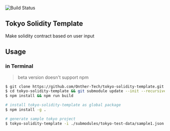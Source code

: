 ![Build Status](https://secure.travis-ci.org/Onther-Tech/tokyo-solidity-template.png?branch=master,staging,production)

## Tokyo Solidity Template
Make solidity contract based on user input

## Usage

### in Terminal
> beta version doesn't support npm

```bash
$ git clone https://github.com/Onther-Tech/tokyo-solidity-template.git
$ cd tokyo-solidity-template && git submodule update --init --recursive
$ npm install && npm run build

# install tokyo-solidity-template as global package
$ npm install -g .

# generate sample tokyo project
$ tokyo-solidity-template -i ./submodules/tokyo-test-data/sample1.json
```
